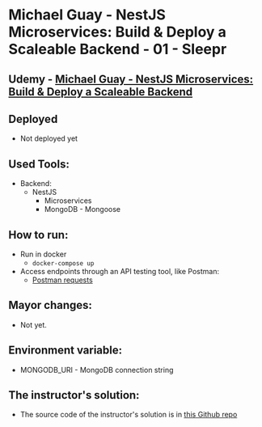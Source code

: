 # Michael Guay - NestJS Microservices: Build & Deploy a Scaleable Backend - 01 - Sleepr

## Udemy - [Michael Guay - NestJS Microservices: Build & Deploy a Scaleable Backend](https://www.udemy.com/course/nestjs-microservices-build-deploy-a-scaleable-backend/)

## Deployed

- Not deployed yet

## Used Tools:

- Backend:
  - NestJS
    - Microservices
    - MongoDB - Mongoose

## How to run:

- Run in docker
  - `docker-compose up`
- Access endpoints through an API testing tool, like Postman:
  - [Postman requests](./Michael%20Guay%20-%20NestJS%20Microservices.postman_collection.json)

## Mayor changes:

- Not yet.

## Environment variable:

- MONGODB_URI - MongoDB connection string

## The instructor's solution:

- The source code of the instructor's solution is in [this Github repo](https://github.com/mguay22/sleepr)
